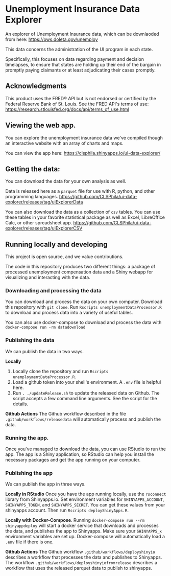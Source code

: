 # Unemployment Insurance Data Explorer

An explorer of Unemployment Insurance data, which can be downlaoded from here: https://ows.doleta.gov/unemploy

This data concerns the administration of the UI program in each state.

Specifically, this focuses on data regarding payment and decision timelapses, to ensure that states are holding up their end of the bargain in promptly paying claimants or at least adjudicating their cases promptly.

## Acknowledgments

This product uses the FRED® API but is not endorsed or certified by the Federal Reserve Bank of St. Louis. See the FRED API's terms of use: https://research.stlouisfed.org/docs/api/terms_of_use.html

## Viewing the web app.

You can explore the unemployment insurance data we've compiled though an interactive website with an array of charts and maps.

You can view the app here: https://clsphila.shinyapps.io/ui-data-explorer/

## Getting the data:

You can download the data for your own analysis as well.

Data is released here as a `parquet` file for use with R, python, and other programming languages. https://github.com/CLSPhila/ui-data-explorer/releases/tag/uiExplorerData

You can also download the data as a collection of `csv` tables. You can use these tables in your favorite statistical package as well as Excel, LibreOffice Calc, or other spreadsheet app. https://github.com/CLSPhila/ui-data-explorer/releases/tag/uiExplorerCSV

## Running locally and developing

This project is open source, and we value contributions.

The code in this repository produces two different things: a package of processed unemployment compensation data and a Shiny webapp for visualizing and interacting with the data.

### Downloading and processing the data

You can download and process the data on your own computer. Download this repository with `git clone`. Run `Rscripts unemploymentDataProcessor.R` to download and process data into a variety of useful tables.

You can also use docker-compose to download and process the data with `docker-compose run -rm datadownload`

### Publishing the data

We can publish the data in two ways.

**Locally**

1. Locally clone the repository and run `Rscripts unemploymentDataProcessor.R`.
2. Load a github token into your shell's environment. A `.env` file is helpful here.
3. Run `. ./updateRelease.sh` to update the released data on Github. The script accepts a few command line arguments. See the script for the details.

**Github Actions**
The Github workflow described in the file `.github/workflows/releasedata` will automatically process and publish the data.

### Running the app.

Once you've managed to download the data, you can use RStudio to run the app. The app is a Shiny application, so RStudio can help you install the necessary packages and get the app running on your computer.

### Publishing the app

We can publish the app in three ways.

**Locally in RStudio**
Once you have the app running locally, use the `rsconnect` library from Shinyapps.io. Set environment variables for `SHINYAPPS_ACCOUNT`, `SHINYAPPS_TOKEN`, and `SHINYAPPS_SECRET`. You can get these values from your shinyapps account. Then run `Rscripts deployShinyApps.R`.

**Locally with Docker-Compose**.
Running `docker-compose run --rm shinyappdeploy` will start a docker service that downloads and processes the data, and publishes the app to Shinyapps. Make sure your `SHINYAPPS_x` environment variables are set up. Docker-compose will automatically load a `.env` file if there is one.

**Github Actions**
The Github workflow `.github/workflows/deployshinyio` describes a workflow that processes the data and publishes to Shinyapps. The workflow `.github/workflows/deployshinyiofromrelease` describes a workflow that uses the released parquet data to publish to shinyapps.
